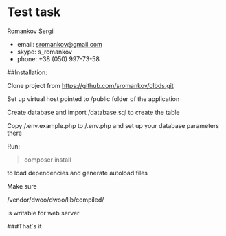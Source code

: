 # Test task

Romankov Sergii

- email: sromankov@gmail.com
- skype: s_romankov
- phone: +38 (050) 997-73-58

##Installation:

Clone project from https://github.com/sromankov/clbds.git

Set up virtual host pointed to /public folder of the application

Create database and import /database.sql to create the table

Copy /.env.example.php to /.env.php and set up your database parameters there

Run:
 
>composer install

to load dependencies and generate autoload files

Make sure
 
/vendor/dwoo/dwoo/lib/compiled/

is writable for web server

###That`s it

